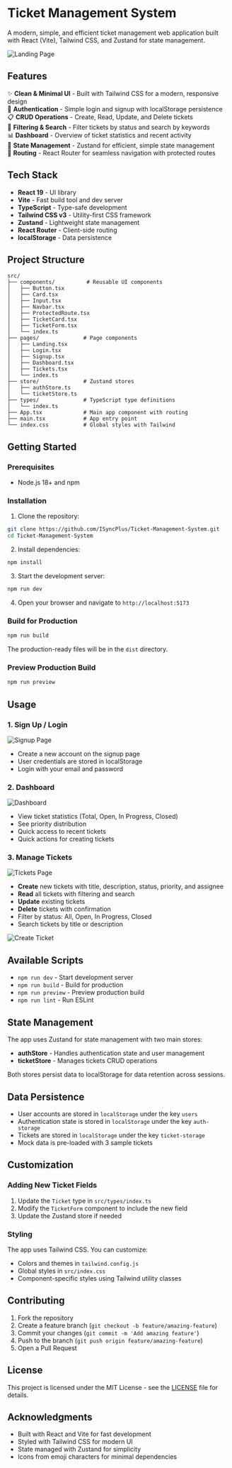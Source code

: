 # Ticket Management System

A modern, simple, and efficient ticket management web application built with React (Vite), Tailwind CSS, and Zustand for state management.

![Landing Page](https://github.com/user-attachments/assets/90a3bbf7-b4d1-4ffe-a601-8b114f4b2c17)

## Features

✨ **Clean & Minimal UI** - Built with Tailwind CSS for a modern, responsive design  
🔐 **Authentication** - Simple login and signup with localStorage persistence  
📋 **CRUD Operations** - Create, Read, Update, and Delete tickets  
🎯 **Filtering & Search** - Filter tickets by status and search by keywords  
📊 **Dashboard** - Overview of ticket statistics and recent activity  
💾 **State Management** - Zustand for efficient, simple state management  
🔄 **Routing** - React Router for seamless navigation with protected routes  

## Tech Stack

- **React 19** - UI library
- **Vite** - Fast build tool and dev server
- **TypeScript** - Type-safe development
- **Tailwind CSS v3** - Utility-first CSS framework
- **Zustand** - Lightweight state management
- **React Router** - Client-side routing
- **localStorage** - Data persistence

## Project Structure

```
src/
├── components/          # Reusable UI components
│   ├── Button.tsx
│   ├── Card.tsx
│   ├── Input.tsx
│   ├── Navbar.tsx
│   ├── ProtectedRoute.tsx
│   ├── TicketCard.tsx
│   ├── TicketForm.tsx
│   └── index.ts
├── pages/              # Page components
│   ├── Landing.tsx
│   ├── Login.tsx
│   ├── Signup.tsx
│   ├── Dashboard.tsx
│   ├── Tickets.tsx
│   └── index.ts
├── store/              # Zustand stores
│   ├── authStore.ts
│   └── ticketStore.ts
├── types/              # TypeScript type definitions
│   └── index.ts
├── App.tsx             # Main app component with routing
├── main.tsx            # App entry point
└── index.css           # Global styles with Tailwind
```

## Getting Started

### Prerequisites

- Node.js 18+ and npm

### Installation

1. Clone the repository:
```bash
git clone https://github.com/ISyncPlus/Ticket-Management-System.git
cd Ticket-Management-System
```

2. Install dependencies:
```bash
npm install
```

3. Start the development server:
```bash
npm run dev
```

4. Open your browser and navigate to `http://localhost:5173`

### Build for Production

```bash
npm run build
```

The production-ready files will be in the `dist` directory.

### Preview Production Build

```bash
npm run preview
```

## Usage

### 1. Sign Up / Login

![Signup Page](https://github.com/user-attachments/assets/f87fdcee-4df6-4aef-b54b-1995790b168e)

- Create a new account on the signup page
- User credentials are stored in localStorage
- Login with your email and password

### 2. Dashboard

![Dashboard](https://github.com/user-attachments/assets/feebaa11-5910-4a95-b345-de7ee11031fc)

- View ticket statistics (Total, Open, In Progress, Closed)
- See priority distribution
- Quick access to recent tickets
- Quick actions for creating tickets

### 3. Manage Tickets

![Tickets Page](https://github.com/user-attachments/assets/c9a09414-95f1-490f-9868-3cfcff153e1d)

- **Create** new tickets with title, description, status, priority, and assignee
- **Read** all tickets with filtering and search
- **Update** existing tickets
- **Delete** tickets with confirmation
- Filter by status: All, Open, In Progress, Closed
- Search tickets by title or description

![Create Ticket](https://github.com/user-attachments/assets/abce9dab-4ff5-484b-af56-c2d1de7fa906)

## Available Scripts

- `npm run dev` - Start development server
- `npm run build` - Build for production
- `npm run preview` - Preview production build
- `npm run lint` - Run ESLint

## State Management

The app uses Zustand for state management with two main stores:

- **authStore** - Handles authentication state and user management
- **ticketStore** - Manages tickets CRUD operations

Both stores persist data to localStorage for data retention across sessions.

## Data Persistence

- User accounts are stored in `localStorage` under the key `users`
- Authentication state is stored in `localStorage` under the key `auth-storage`
- Tickets are stored in `localStorage` under the key `ticket-storage`
- Mock data is pre-loaded with 3 sample tickets

## Customization

### Adding New Ticket Fields

1. Update the `Ticket` type in `src/types/index.ts`
2. Modify the `TicketForm` component to include the new field
3. Update the Zustand store if needed

### Styling

The app uses Tailwind CSS. You can customize:
- Colors and themes in `tailwind.config.js`
- Global styles in `src/index.css`
- Component-specific styles using Tailwind utility classes

## Contributing

1. Fork the repository
2. Create a feature branch (`git checkout -b feature/amazing-feature`)
3. Commit your changes (`git commit -m 'Add amazing feature'`)
4. Push to the branch (`git push origin feature/amazing-feature`)
5. Open a Pull Request

## License

This project is licensed under the MIT License - see the [LICENSE](LICENSE) file for details.

## Acknowledgments

- Built with React and Vite for fast development
- Styled with Tailwind CSS for modern UI
- State managed with Zustand for simplicity
- Icons from emoji characters for minimal dependencies
